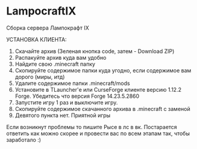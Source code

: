# LampocraftIX
Сборка сервера Лампокрафт IX

УСТАНОВКА КЛИЕНТА:

1. Скачайте архив (Зеленая кнопка code, затем - Download ZIP)
2. Распакуйте архив куда вам удобно
3. Найдите свою .minecraft папку
4. Скопируйте содержимое папки куда угодно, если содержимое вам дорого (миры, итд)
5. Удалите содержимое папки .minecraft/mods
6. Установите в TLauncher'е или CurseForge клиенте версию 1.12.2 Forge. Убедитесь что версия Forge 14.23.5.2860
7. Запустите игру 1 раз и выключите игру.
8. Скопируйте содержимое скачанного архива в .minecraft с заменой
9. Девятого пункта нет. Приятной игры

Если возникнут проблемы то пишите Рысе в лс в вк. Постарается ответить как можно скорее и провести вас по всем этапам так, чтобы заработало :)
